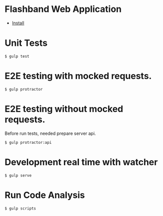 Flashband Web Application
=========

*   [Install](https://github.com/Flashband/flashband-webapp/tree/fs/25-import-bracelets "Install")

Unit Tests
==========
    $ gulp test

E2E testing with mocked requests.
==========
    $ gulp protractor

E2E testing without mocked requests.
==========
Before run tests, needed prepare server api.

    $ gulp protractor:api

Development real time with watcher
==========
    $ gulp serve

Run Code Analysis
==========
    $ gulp scripts
